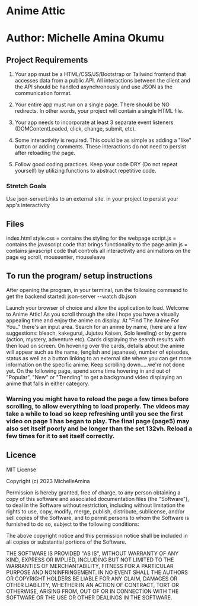 # Anime Attic

# Author: Michelle Amina Okumu

## Project Requirements
1. Your app must be a HTML/CSS/JS/Bootstrap or Tailwind frontend that accesses data from a public API. All interactions between the client and the API should be handled asynchronously and use JSON as the communication format.

2. Your entire app must run on a single page. There should be NO redirects. In other words, your project will contain a single HTML file.

3. Your app needs to incorporate at least 3 separate event listeners (DOMContentLoaded, click, change, submit, etc).

4. Some interactivity is required. This could be as simple as adding a "like" button or adding comments. These interactions do not need to persist after reloading the page.

4. Follow good coding practices. Keep your code DRY (Do not repeat yourself) by utilizing functions to abstract repetitive code.

### Stretch Goals
Use json-serverLinks to an external site. in your project to persist your app's interactivity

## Files 
index.html 
style.css = contains the styling for the webpage 
script.js = contains the javascript code that brings functionality to the page 
anim.js = contains javascript code that controls all interactivity and animations on the page eg scroll, mouseenter, mouseleave 

## To run the program/ setup instructions 
After opening the program, in your terminal, run the following command to get the backend started:
          json-server --watch db.json

Launch your browser of choice and allow the application to load. Welcome to Anime Attic! As you scroll through the site i hope you have a visually appealing time and enjoy the anime on display. At "Find The Anime For You.." there's an input area. Search for an anime by name, (here are a few suggestions: bleach, kakegurui, Jujutsu Kaisen, Solo leveling) or by genre (action, mystery, adventure etc). Cards displaying the search results with then load on screen. On hovering over the cards, details about the anime will appear such as the name, (english and japanese), number of episodes, status as well as a button linking to an external site where you can get more information on the specific anime. Keep scrolling down.....we're not done yet. On the following page, spend some time hovering in and out of "Popular", "New" or "Trending" to get a background video displaying an anime that falls in either category. 
### Warning you might have to reload the page a few times before scrolling, to allow everything to load properly. The videos may take a while to load so keep refreshing until you see the first video on page 1 has began to play. The final page (page5) may also set itself poorly and be longer than the set 132vh. Reload a few times for it to set itself correctly. 
###

## Licence 

MIT License

Copyright (c) 2023 MichelleAmina

Permission is hereby granted, free of charge, to any person obtaining a copy
of this software and associated documentation files (the "Software"), to deal
in the Software without restriction, including without limitation the rights
to use, copy, modify, merge, publish, distribute, sublicense, and/or sell
copies of the Software, and to permit persons to whom the Software is
furnished to do so, subject to the following conditions:

The above copyright notice and this permission notice shall be included in all
copies or substantial portions of the Software.

THE SOFTWARE IS PROVIDED "AS IS", WITHOUT WARRANTY OF ANY KIND, EXPRESS OR
IMPLIED, INCLUDING BUT NOT LIMITED TO THE WARRANTIES OF MERCHANTABILITY,
FITNESS FOR A PARTICULAR PURPOSE AND NONINFRINGEMENT. IN NO EVENT SHALL THE
AUTHORS OR COPYRIGHT HOLDERS BE LIABLE FOR ANY CLAIM, DAMAGES OR OTHER
LIABILITY, WHETHER IN AN ACTION OF CONTRACT, TORT OR OTHERWISE, ARISING FROM,
OUT OF OR IN CONNECTION WITH THE SOFTWARE OR THE USE OR OTHER DEALINGS IN THE
SOFTWARE.